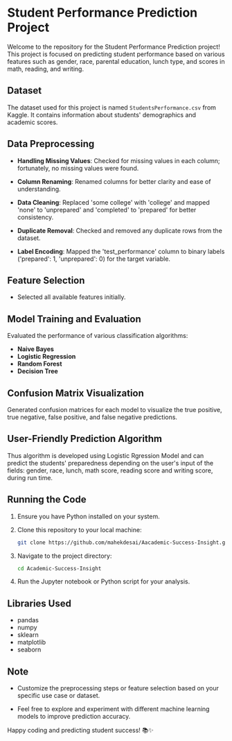 # Student Performance Prediction Project

Welcome to the repository for the Student Performance Prediction project! This project is focused on predicting student performance based on various features such as gender, race, parental education, lunch type, and scores in math, reading, and writing.

## Dataset

The dataset used for this project is named `StudentsPerformance.csv` from Kaggle. It contains information about students' demographics and academic scores.

## Data Preprocessing

- **Handling Missing Values**: Checked for missing values in each column; fortunately, no missing values were found.

- **Column Renaming**: Renamed columns for better clarity and ease of understanding.

- **Data Cleaning**: Replaced 'some college' with 'college' and mapped 'none' to 'unprepared' and 'completed' to 'prepared' for better consistency.

- **Duplicate Removal**: Checked and removed any duplicate rows from the dataset.

- **Label Encoding**: Mapped the 'test_performance' column to binary labels ('prepared': 1, 'unprepared': 0) for the target variable.

## Feature Selection

- Selected all available features initially.

## Model Training and Evaluation

Evaluated the performance of various classification algorithms:

- **Naive Bayes**
- **Logistic Regression**
- **Random Forest**
- **Decision Tree**

## Confusion Matrix Visualization

Generated confusion matrices for each model to visualize the true positive, true negative, false positive, and false negative predictions.

## User-Friendly Prediction Algorithm

Thus algorithm is developed using Logistic Rgression Model and can predict the students' preparedness depending on the user's input of the fields: gender, race, lunch, math score, reading score and writing score, during run time.

## Running the Code

1. Ensure you have Python installed on your system.

2. Clone this repository to your local machine:

    ```bash
    git clone https://github.com/mahekdesai/Aacademic-Success-Insight.git
    ```

3. Navigate to the project directory:

    ```bash
    cd Academic-Success-Insight
    ```

4. Run the Jupyter notebook or Python script for your analysis.

## Libraries Used

- pandas
- numpy
- sklearn
- matplotlib
- seaborn

## Note

- Customize the preprocessing steps or feature selection based on your specific use case or dataset.

- Feel free to explore and experiment with different machine learning models to improve prediction accuracy.

Happy coding and predicting student success! 📚✨
